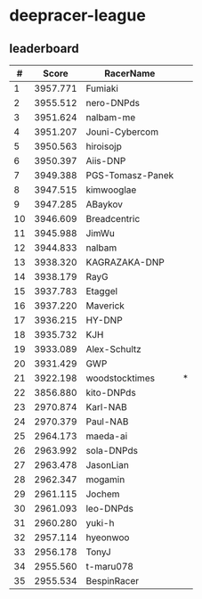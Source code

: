 # deepracer-league

## leaderboard

<!-- leaderboard -->
| # | Score | RacerName |   |
| - | ----- | --------- | - |
| 1 | 3957.771 | Fumiaki | |
| 2 | 3955.512 | nero-DNPds | |
| 3 | 3951.624 | nalbam-me | |
| 4 | 3951.207 | Jouni-Cybercom | |
| 5 | 3950.563 | hiroisojp | |
| 6 | 3950.397 | Aiis-DNP | |
| 7 | 3949.388 | PGS-Tomasz-Panek | |
| 8 | 3947.515 | kimwooglae | |
| 9 | 3947.285 | ABaykov | |
| 10 | 3946.609 | Breadcentric | |
| 11 | 3945.988 | JimWu | |
| 12 | 3944.833 | nalbam | |
| 13 | 3938.320 | KAGRAZAKA-DNP | |
| 14 | 3938.179 | RayG | |
| 15 | 3937.783 | Etaggel | |
| 16 | 3937.220 | Maverick | |
| 17 | 3936.215 | HY-DNP | |
| 18 | 3935.732 | KJH | |
| 19 | 3933.089 | Alex-Schultz | |
| 20 | 3931.429 | GWP | |
| 21 | 3922.198 | woodstocktimes | * |
| 22 | 3856.880 | kito-DNPds | |
| 23 | 2970.874 | Karl-NAB | |
| 24 | 2970.379 | Paul-NAB | |
| 25 | 2964.173 | maeda-ai | |
| 26 | 2963.992 | sola-DNPds | |
| 27 | 2963.478 | JasonLian | |
| 28 | 2962.347 | mogamin | |
| 29 | 2961.115 | Jochem | |
| 30 | 2961.093 | leo-DNPds | |
| 31 | 2960.280 | yuki-h | |
| 32 | 2957.114 | hyeonwoo | |
| 33 | 2956.178 | TonyJ | |
| 34 | 2955.560 | t-maru078 | |
| 35 | 2955.534 | BespinRacer | |
